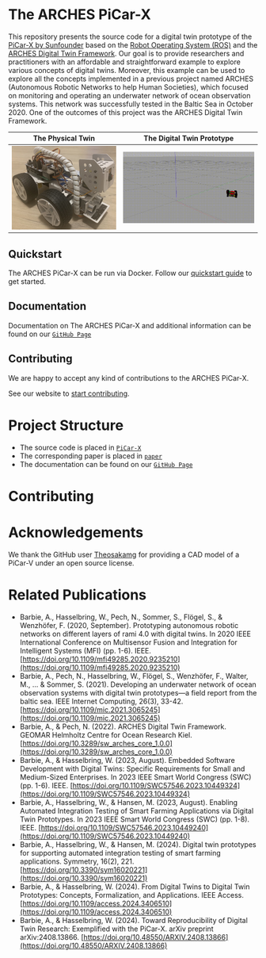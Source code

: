 
# The ARCHES PiCar-X

This repository presents the source code for a digital twin prototype of the [PiCar-X by Sunfounder](https://www.sunfounder.com/products/picar-x) based on the [Robot Operating System (ROS)](https://ros.org) and the [ARCHES Digital Twin Framework](https://git.geomar.de/open-source/arches). Our goal is to provide researchers and practitioners with an affordable and straightforward example to explore various concepts of digital twins. Moreover, this example can be used to explore all the concepts implemented in a previous project named ARCHES (Autonomous Robotic Networks to help Human Societies), which focused on monitoring and operating an underwater network of ocean observation systems. This network was successfully tested in the Baltic Sea in October 2020. One of the outcomes of this project was the ARCHES Digital Twin Framework.

 The Physical Twin | The Digital Twin Prototype 
--- | ---
![Physical Twin](./docs/assets/images/picarx-pt.jpg "The PiCar-x by Sunfounder") | ![Digital Twin Prototype](./docs/assets/images/picarx-gazebo.gif "The digital twin prototype of the PiCar-X")


## Quickstart

The ARCHES PiCar-X can be run via Docker. Follow our [quickstart guide](https://cau-se.github.io/ARCHES-PiCar-X/getting_started.html) to get started.

## Documentation

Documentation on The ARCHES PiCar-X and additional information can be found on our [`GitHub Page`](https://cau-se.github.io/ARCHES-PiCar-X/)


## Contributing

We are happy to accept any kind of contributions to the ARCHES PiCar-X.

See our website to [start contributing](https://cau-se.github.io/ARCHES-PiCar-X/development/CONTRIBUTING.html).


# Project Structure

* The source code is placed in [`PiCar-X`](PiCar-X)
* The corresponding paper is placed in [`paper`](paper)
* The documentation can be found on our [`GitHub Page`](https://cau-se.github.io/ARCHES-PiCar-X/)

# Contributing

# Acknowledgements
We thank the GitHub user [Theosakamg](https://github.com/Theosakamg) for providing a CAD model of a PiCar-V under an open source license.

# Related Publications
- Barbie, A., Hasselbring, W., Pech, N., Sommer, S., Flögel, S., & Wenzhöfer, F. (2020, September). Prototyping autonomous robotic networks on different layers of rami 4.0 with digital twins. In 2020 IEEE International Conference on Multisensor Fusion and Integration for Intelligent Systems (MFI) (pp. 1-6). IEEE. [https://doi.org/10.1109/mfi49285.2020.9235210](https://doi.org/10.1109/mfi49285.2020.9235210)
- Barbie, A., Pech, N., Hasselbring, W., Flögel, S., Wenzhöfer, F., Walter, M., ... & Sommer, S. (2021). Developing an underwater network of ocean observation systems with digital twin prototypes—a field report from the baltic sea. IEEE Internet Computing, 26(3), 33-42.  [https://doi.org/10.1109/mic.2021.3065245](https://doi.org/10.1109/mic.2021.3065245)
- Barbie, A., & Pech, N. (2022). ARCHES Digital Twin Framework. GEOMAR Helmholtz Centre for Ocean Research Kiel. [https://doi.org/10.3289/sw_arches_core_1.0.0](https://doi.org/10.3289/sw_arches_core_1.0.0)
- Barbie, A., & Hasselbring, W. (2023, August). Embedded Software Development with Digital Twins: Specific Requirements for Small and Medium-Sized Enterprises. In 2023 IEEE Smart World Congress (SWC) (pp. 1-6). IEEE. [https://doi.org/10.1109/SWC57546.2023.10449324](https://doi.org/10.1109/SWC57546.2023.10449324)
- Barbie, A., Hasselbring, W., & Hansen, M. (2023, August). Enabling Automated Integration Testing of Smart Farming Applications via Digital Twin Prototypes. In 2023 IEEE Smart World Congress (SWC) (pp. 1-8). IEEE. [https://doi.org/10.1109/SWC57546.2023.10449240](https://doi.org/10.1109/SWC57546.2023.10449240)
- Barbie, A., Hasselbring, W., & Hansen, M. (2024). Digital twin prototypes for supporting automated integration testing of smart farming applications. Symmetry, 16(2), 221. [https://doi.org/10.3390/sym16020221](https://doi.org/10.3390/sym16020221)
- Barbie, A., & Hasselbring, W. (2024). From Digital Twins to Digital Twin Prototypes: Concepts, Formalization, and Applications. IEEE Access. [https://doi.org/10.1109/access.2024.3406510](https://doi.org/10.1109/access.2024.3406510)
- Barbie, A., & Hasselbring, W. (2024). Toward Reproducibility of Digital Twin Research: Exemplified with the PiCar-X. arXiv preprint arXiv:2408.13866. [https://doi.org/10.48550/ARXIV.2408.13866](https://doi.org/10.48550/ARXIV.2408.13866)
